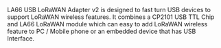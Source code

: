 LA66 USB LoRaWAN Adapter v2 is designed to fast turn USB devices to support LoRaWAN wireless features. It combines a CP2101 USB TTL Chip and LA66 LoRaWAN module which can easy to add LoRaWAN wireless feature to PC / Mobile phone or an embedded device that has USB Interface.
